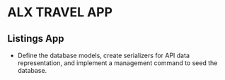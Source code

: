 # ALX TRAVEL APP

## Listings App
- Define the database models, create serializers for API data representation, and implement a management command to seed the database.